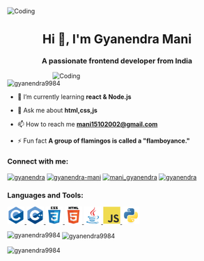 <img align="center" alt="Coding" width="800" src="https://encrypted-tbn0.gstatic.com/images?q=tbn:ANd9GcRYj-wuZwP084j7zubLlhrojCBXMIn7J6Q75qsOvxBUINO2zFC-sGrSGFyH7KC5HtJ5cw0&usqp=CAU">
<h1 align="center">Hi 👋, I'm Gyanendra Mani</h1>
<h3 align="center">A passionate frontend developer from India</h3>
<img align="right" alt="Coding" width="400" src="https://img.freepik.com/free-vector/male-programmer-working-computer-office-wall-with-hanging-reminder-stickers-developer-creating-new-software-interface-coding-programming-system-administrator-designer-character_575670-1159.jpg">
<p align="left"> <img src="https://komarev.com/ghpvc/?username=gyanendra9984&label=Profile%20views&color=0e75b6&style=flat" alt="gyanendra9984" /> </p>

- 🌱 I’m currently learning **react & Node.js**

- 💬 Ask me about **html,css,js**

- 📫 How to reach me **mani15102002@gmail.com**

- ⚡ Fun fact **A group of flamingos is called a "flamboyance."**

<h3 align="left">Connect with me:</h3>
<p align="left">
<a href="https://twitter.com/gyanendra" target="blank"><img align="center" src="https://raw.githubusercontent.com/rahuldkjain/github-profile-readme-generator/master/src/images/icons/Social/twitter.svg" alt="gyanendra" height="30" width="40" /></a>
<a href="https://www.linkedin.com/in/gyanendra-mani-446059238/" target="blank"><img align="center" src="https://raw.githubusercontent.com/rahuldkjain/github-profile-readme-generator/master/src/images/icons/Social/linked-in-alt.svg" alt="gyanendra-mani" height="30" width="40" /></a>
<a href="https://instagram.com/mani_gyanendra?utm_source=qr&igshid=OGIxMTE0OTdkZA==" target="blank"><img align="center" src="https://raw.githubusercontent.com/rahuldkjain/github-profile-readme-generator/master/src/images/icons/Social/instagram.svg" alt="mani_gyanendra" height="30" width="40" /></a>
<a href="https://www.youtube.com/c/gyanendra" target="blank"><img align="center" src="https://raw.githubusercontent.com/rahuldkjain/github-profile-readme-generator/master/src/images/icons/Social/youtube.svg" alt="gyanendra" height="30" width="40" /></a>
</p>

<h3 align="left">Languages and Tools:</h3>
<p align="left"> <a href="https://www.cprogramming.com/" target="_blank" rel="noreferrer"> <img src="https://raw.githubusercontent.com/devicons/devicon/master/icons/c/c-original.svg" alt="c" width="40" height="40"/> </a> <a href="https://www.w3schools.com/cpp/" target="_blank" rel="noreferrer"> <img src="https://raw.githubusercontent.com/devicons/devicon/master/icons/cplusplus/cplusplus-original.svg" alt="cplusplus" width="40" height="40"/> </a> <a href="https://www.w3schools.com/css/" target="_blank" rel="noreferrer"> <img src="https://raw.githubusercontent.com/devicons/devicon/master/icons/css3/css3-original-wordmark.svg" alt="css3" width="40" height="40"/> </a> <a href="https://www.w3.org/html/" target="_blank" rel="noreferrer"> <img src="https://raw.githubusercontent.com/devicons/devicon/master/icons/html5/html5-original-wordmark.svg" alt="html5" width="40" height="40"/> </a> <a href="https://www.java.com" target="_blank" rel="noreferrer"> <img src="https://raw.githubusercontent.com/devicons/devicon/master/icons/java/java-original.svg" alt="java" width="40" height="40"/> </a> <a href="https://developer.mozilla.org/en-US/docs/Web/JavaScript" target="_blank" rel="noreferrer"> <img src="https://raw.githubusercontent.com/devicons/devicon/master/icons/javascript/javascript-original.svg" alt="javascript" width="40" height="40"/> </a> <a href="https://www.python.org" target="_blank" rel="noreferrer"> <img src="https://raw.githubusercontent.com/devicons/devicon/master/icons/python/python-original.svg" alt="python" width="40" height="40"/> </a> </p>

<p><img align="left" src="https://github-readme-stats.vercel.app/api/top-langs?username=gyanendra9984&show_icons=true&locale=en&layout=compact" alt="gyanendra9984" /></p>

<p>&nbsp;<img align="center" src="https://github-readme-stats.vercel.app/api?username=gyanendra9984&show_icons=true&locale=en" alt="gyanendra9984" /></p>

<p><img align="center" src="https://github-readme-streak-stats.herokuapp.com/?user=gyanendra9984&" alt="gyanendra9984" /></p>
